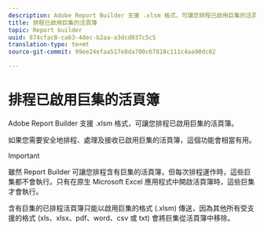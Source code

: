 ```yaml
---
description: Adobe Report Builder 支援 .xlsm 格式，可讓您排程已啟用巨集的活頁簿。
title: 排程已啟用巨集的活頁簿
topic: Report builder
uuid: 874cfac8-ca63-4dec-b2aa-a3dcd037c5c5
translation-type: tm+mt
source-git-commit: 99ee24efaa517e8da700c67818c111c4aa90dc02

---
```



# 排程已啟用巨集的活頁簿

Adobe Report Builder 支援 .xlsm 格式，可讓您排程已啟用巨集的活頁簿。

如果您需要安全地排程、處理及接收已啟用巨集的活頁簿，這個功能會相當有用。

>[!IMPORTANT]
>
>雖然 Report Builder 可讓您排程含有巨集的活頁簿，但每次排程運作時，這些巨集都不會執行。只有在原生 Microsoft Excel 應用程式中開啟活頁簿時，這些巨集才會執行。

含有巨集的已排程活頁簿只能以啟用巨集的格式 (.xlsm) 傳送，因為其他所有受支援的格式 (xls、xlsx、pdf、word、csv 或 txt) 會將巨集從活頁簿中移除。
